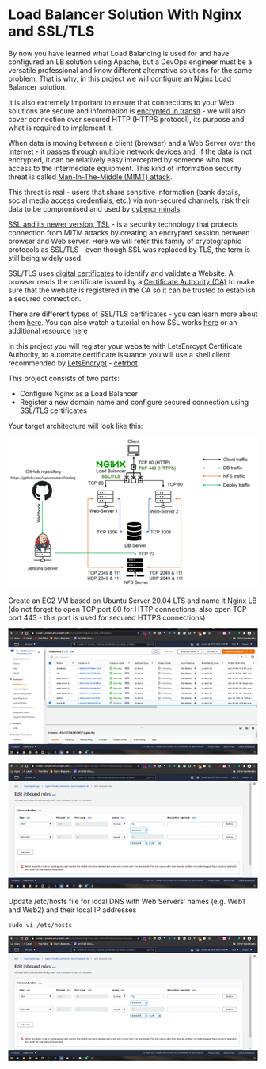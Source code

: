 # Load Balancer Solution With Nginx and SSL/TLS

By now you have learned what Load Balancing is used for and have configured an LB solution using Apache, but a DevOps engineer must be a versatile professional and know different alternative solutions for the same problem. That is why, in this project we will configure an [Nginx](https://www.nginx.com/) Load Balancer solution.

It is also extremely important to ensure that connections to your Web solutions are secure and information is [encrypted in transit](https://security.berkeley.edu/data-encryption-transit-guideline) - we will also cover connection over secured HTTP (HTTPS protocol), its purpose and what is required to implement it.

When data is moving between a client (browser) and a Web Server over the Internet - it passes through multiple network devices and, if the data is not encrypted, it can be relatively easy intercepted by someone who has access to the intermediate equipment. This kind of information security threat is called [Man-In-The-Middle (MIMT) attack](https://en.wikipedia.org/wiki/Man-in-the-middle_attack).

This threat is real - users that share sensitive information (bank details, social media access credentials, etc.) via non-secured channels, risk their data to be compromised and used by [cybercriminals](https://www.trendmicro.com/vinfo/us/security/definition/cybercriminals).

[SSL and its newer version, TSL](https://en.wikipedia.org/wiki/Secure_Sockets_Layer) - is a security technology that protects connection from MITM attacks by creating an encrypted session between browser and Web server. Here we will refer this family of cryptographic protocols as SSL/TLS - even though SSL was replaced by TLS, the term is still being widely used.

SSL/TLS uses [digital certificates](https://en.wikipedia.org/wiki/Public_key_certificate) to identify and validate a Website. A browser reads the certificate issued by a [Certificate Authority (CA)](https://en.wikipedia.org/wiki/Certificate_authority) to make sure that the website is registered in the CA so it can be trusted to establish a secured connection.

There are different types of SSL/TLS certificates - you can learn more about them [here](https://blog.hubspot.com/marketing/what-is-ssl). You can also watch a tutorial on how SSL works [here](https://youtu.be/T4Df5_cojAs) or an additional resource [here](https://youtu.be/SJJmoDZ3il8)

In this project you will register your website with LetsEnrcypt Certificate Authority, to automate certificate issuance you will use a shell client recommended by [LetsEncrypt](https://letsencrypt.org/) - [cetrbot](https://certbot.eff.org/).

This project consists of two parts:
- Configure Nginx as a Load Balancer
- Register a new domain name and configure secured connection using SSL/TLS certificates

Your target architecture will look like this:

![](./images/nginx_lb.png)

Create an EC2 VM based on Ubuntu Server 20.04 LTS and name it Nginx LB (do not forget to open TCP port 80 for HTTP connections, also open TCP port 443 - this port is used for secured HTTPS connections)

![](./images/ec2.png)

![](./images/p1.png)

Update /etc/hosts file for local DNS with Web Servers’ names (e.g. Web1 and Web2) and their local IP addresses

```
sudo vi /etc/hosts
```

![](./images/p1.png)

